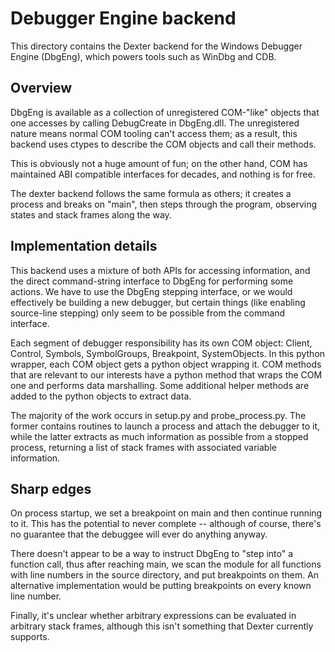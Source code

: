 # Debugger Engine backend

This directory contains the Dexter backend for the Windows Debugger Engine
(DbgEng), which powers tools such as WinDbg and CDB.

## Overview

DbgEng is available as a collection of unregistered COM-"like" objects that
one accesses by calling DebugCreate in DbgEng.dll. The unregistered nature
means normal COM tooling can't access them; as a result, this backend uses
ctypes to describe the COM objects and call their methods.

This is obviously not a huge amount of fun; on the other hand, COM has
maintained ABI compatible interfaces for decades, and nothing is for free.

The dexter backend follows the same formula as others; it creates a process
and breaks on "main", then steps through the program, observing states and
stack frames along the way.

## Implementation details

This backend uses a mixture of both APIs for accessing information, and the
direct command-string interface to DbgEng for performing some actions. We
have to use the DbgEng stepping interface, or we would effectively be
building a new debugger, but certain things (like enabling source-line
stepping) only seem to be possible from the command interface.

Each segment of debugger responsibility has its own COM object: Client,
Control, Symbols, SymbolGroups, Breakpoint, SystemObjects. In this python
wrapper, each COM object gets a python object wrapping it. COM methods
that are relevant to our interests have a python method that wraps the COM
one and performs data marshalling. Some additional helper methods are added
to the python objects to extract data.

The majority of the work occurs in setup.py and probe_process.py. The
former contains routines to launch a process and attach the debugger to
it, while the latter extracts as much information as possible from a
stopped process, returning a list of stack frames with associated variable
information.

## Sharp edges

On process startup, we set a breakpoint on main and then continue running
to it. This has the potential to never complete -- although of course,
there's no guarantee that the debuggee will ever do anything anyway.

There doesn't appear to be a way to instruct DbgEng to "step into" a
function call, thus after reaching main, we scan the module for all
functions with line numbers in the source directory, and put breakpoints
on them. An alternative implementation would be putting breakpoints on
every known line number.

Finally, it's unclear whether arbitrary expressions can be evaluated in
arbitrary stack frames, although this isn't something that Dexter currently
supports.
 
